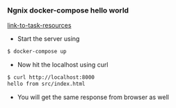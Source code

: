 ### Ngnix docker-compose hello world

[link-to-task-resources](./.)

- Start the server using
```bash
$ docker-compose up
```


- Now hit the localhost using curl
```bash
$ curl http://localhost:8000                 
hello from src/index.html
```

- You will get the same response from browser as well